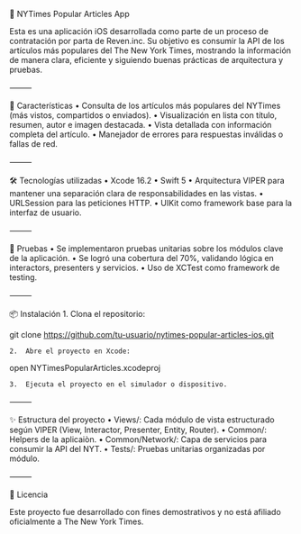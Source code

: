 📰 NYTimes Popular Articles App

Esta es una aplicación iOS desarrollada como parte de un proceso de contratación por parta de Reven.inc.
Su objetivo es consumir la API de los artículos más populares del The New York Times, mostrando la información de manera clara, eficiente y siguiendo buenas prácticas de arquitectura y pruebas.

⸻

🚀 Características
	•	Consulta de los artículos más populares del NYTimes (más vistos, compartidos o enviados).
	•	Visualización en lista con título, resumen, autor e imagen destacada.
	•	Vista detallada con información completa del artículo.
	•	Manejador de errores para respuestas inválidas o fallas de red.

⸻

🛠️ Tecnologías utilizadas
	•	Xcode 16.2
	•	Swift 5
	•	Arquitectura VIPER para mantener una separación clara de responsabilidades en las vistas.
	•	URLSession para las peticiones HTTP.
	•	UIKit como framework base para la interfaz de usuario.

⸻

🧪 Pruebas
	•	Se implementaron pruebas unitarias sobre los módulos clave de la aplicación.
	•	Se logró una cobertura del 70%, validando lógica en interactors, presenters y servicios.
	•	Uso de XCTest como framework de testing.

⸻

📦 Instalación
	1.	Clona el repositorio:

git clone https://github.com/tu-usuario/nytimes-popular-articles-ios.git


	2.	Abre el proyecto en Xcode:

open NYTimesPopularArticles.xcodeproj


	3.	Ejecuta el proyecto en el simulador o dispositivo.

⸻

✨ Estructura del proyecto
	•	Views/: Cada módulo de vista estructurado según VIPER (View, Interactor, Presenter, Entity, Router).
  •	Common/: Helpers de la aplicaiòn.
	•	Common/Network/: Capa de servicios para consumir la API del NYT.
	•	Tests/: Pruebas unitarias organizadas por módulo.

⸻

📄 Licencia

Este proyecto fue desarrollado con fines demostrativos y no está afiliado oficialmente a The New York Times.
